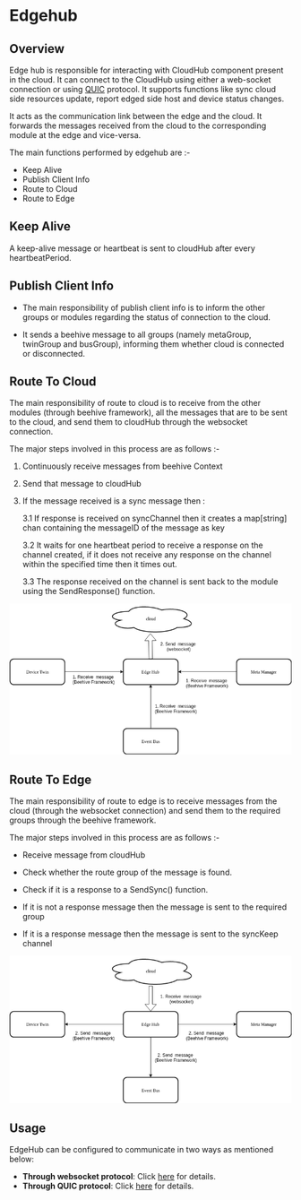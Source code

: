 # Edgehub

## Overview

Edge hub is responsible for interacting with CloudHub component present in the cloud. It can connect to the CloudHub using either a web-socket connection or using [QUIC](https://quicwg.org/ops-drafts/draft-ietf-quic-applicability.html) protocol.
It supports functions like sync cloud side resources update, report edged side host and device status changes.

It acts as the communication link between the edge and the cloud.
It forwards the messages received from the cloud to the corresponding module at the edge and vice-versa.

The main functions performed by edgehub are :-

- Keep Alive
- Publish Client Info
- Route to Cloud
- Route to Edge


## Keep Alive

A keep-alive message or heartbeat is sent to cloudHub after every heartbeatPeriod.


## Publish Client Info

- The main responsibility of publish client info is to inform the other groups or modules regarding the status of connection to the cloud.

- It sends a beehive message to all groups (namely metaGroup, twinGroup and busGroup), informing them whether cloud is connected or disconnected.


## Route To Cloud

The main responsibility of route to cloud is to receive from the other modules (through beehive framework), all the
messages that are to be sent to the cloud, and send them to cloudHub through the websocket connection.

The major steps involved in this process are as follows :-

1. Continuously receive messages from beehive Context
2. Send that message to cloudHub
3. If the message received is a sync message then :

 	3.1 If response is received on syncChannel then it creates a map[string] chan containing the messageID of the message as key

	3.2 It waits for one heartbeat period to receive a response on the channel created, if it does not receive any response on the channel within the specified time then it times out.

	3.3 The response received on the channel is sent back to the module using the SendResponse() function.

![Route to Cloud](../../images/edgehub/route-to-cloud.png)

## Route To Edge

The main responsibility of route to edge is to receive messages from the cloud (through the websocket connection) and
send them to the required groups through the beehive framework.

The major steps involved in this process are as follows :-

- Receive message from cloudHub

- Check whether the route group of the message is found.

- Check if it is a response to a SendSync() function.

- If it is not a response message then the message is sent to the required group

- If it is a response message then the message is sent to the syncKeep channel

![Route to Edge](../../images/edgehub/route-to-edge.png)


## Usage

EdgeHub can be configured to communicate in two ways as mentioned below:

- **Through websocket protocol**: Click [here](https://github.com/kubeedge/kubeedge/blob/master/docs/proposals/quic-design.md#edgehub-connect-to-cloudhub-through-websocket-protocol) for details.
- **Through QUIC protocol**: Click [here](https://github.com/kubeedge/kubeedge/blob/master/docs/proposals/quic-design.md#edgehub-connect-to-cloudhub-through-quic) for details.